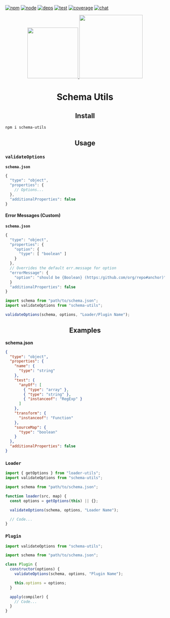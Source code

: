 [![npm][npm]][npm-url]
[![node][node]][node-url]
[![deps][deps]][deps-url]
[![test][test]][test-url]
[![coverage][cover]][cover-url]
[![chat][chat]][chat-url]

<div align="center">
  <a href="http://json-schema.org">
    <img width="160" height="160"
      src="https://raw.githubusercontent.com/webpack-contrib/schema-utils/master/docs/logo.png">
  </a>
  <a href="https://github.com/webpack/webpack">
    <img width="200" height="200"
      src="https://webpack.js.org/assets/icon-square-big.svg">
  </a>
  <h1>Schema Utils</h1>
</div>

<h2 align="center">Install</h2>

```bash
npm i schema-utils
```

<h2 align="center">Usage</h2>

### `validateOptions`

**`schema.json`**

```js
{
  "type": "object",
  "properties": {
    // Options...
  },
  "additionalProperties": false
}
```

#### Error Messages (Custom)

**`schema.json`**

```js
{
  "type": "object",
  "properties": {
    "option": {
      "type": [ "boolean" ]
    }
  },
  // Overrides the default err.message for option
  "errorMessage": {
    "option": "should be {Boolean} (https:/github.com/org/repo#anchor)"
  }
  "additionalProperties": false
}
```

```js
import schema from "path/to/schema.json";
import validateOptions from "schema-utils";

validateOptions(schema, options, "Loader/Plugin Name");
```

<h2 align="center">Examples</h2>

**schema.json**

```json
{
  "type": "object",
  "properties": {
    "name": {
      "type": "string"
    },
    "test": {
      "anyOf": [
        { "type": "array" },
        { "type": "string" },
        { "instanceof": "RegExp" }
      ]
    },
    "transform": {
      "instanceof": "Function"
    },
    "sourceMap": {
      "type": "boolean"
    }
  },
  "additionalProperties": false
}
```

### `Loader`

```js
import { getOptions } from "loader-utils";
import validateOptions from "schema-utils";

import schema from "path/to/schema.json";

function loader(src, map) {
  const options = getOptions(this) || {};

  validateOptions(schema, options, "Loader Name");

  // Code...
}
```

### `Plugin`

```js
import validateOptions from "schema-utils";

import schema from "path/to/schema.json";

class Plugin {
  constructor(options) {
    validateOptions(schema, options, "Plugin Name");

    this.options = options;
  }

  apply(compiler) {
    // Code...
  }
}
```

[npm]: https://img.shields.io/npm/v/schema-utils.svg
[npm-url]: https://npmjs.com/package/schema-utils
[node]: https://img.shields.io/node/v/schema-utils.svg
[node-url]: https://nodejs.org
[deps]: https://david-dm.org/webpack-contrib/schema-utils.svg
[deps-url]: https://david-dm.org/webpack-contrib/schema-utils
[test]: http://img.shields.io/travis/webpack-contrib/schema-utils.svg
[test-url]: https://travis-ci.org/webpack-contrib/schema-utils
[cover]: https://codecov.io/gh/webpack-contrib/schema-utils/branch/master/graph/badge.svg
[cover-url]: https://codecov.io/gh/webpack-contrib/schema-utils
[chat]: https://img.shields.io/badge/gitter-webpack%2Fwebpack-brightgreen.svg
[chat-url]: https://gitter.im/webpack/webpack
